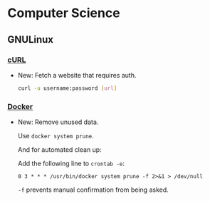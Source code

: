 # Computer Science

## GNULinux

### [cURL](curl.md)

* New: Fetch a website that requires auth.

    ```bash
    curl -u username:password [url]
    ```
    

### [Docker](docker.md)

* New: Remove unused data.

    Use `docker system prune`.
    
    And for automated clean up:
    
    Add the following line to `crontab -e`:
    
    ```cron
    0 3 * * * /usr/bin/docker system prune -f 2>&1 > /dev/null
    ```
    
    `-f` prevents manual confirmation from being asked.
